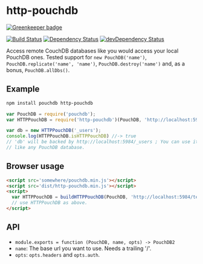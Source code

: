http-pouchdb
============

[![Greenkeeper badge](https://badges.greenkeeper.io/pouchdb/http-pouchdb.svg)](https://greenkeeper.io/)

[![Build Status](https://travis-ci.org/pouchdb/http-pouchdb.svg?branch=master)](https://travis-ci.org/pouchdb/http-pouchdb)
[![Dependency Status](https://david-dm.org/pouchdb/http-pouchdb.svg)](https://david-dm.org/pouchdb/http-pouchdb)
[![devDependency Status](https://david-dm.org/pouchdb/http-pouchdb/dev-status.svg)](https://david-dm.org/pouchdb/http-pouchdb#info=devDependencies)

Access remote CouchDB databases like you would access your local PouchDB
ones. Tested support for ``new PouchDB('name')``,
``PouchDB.replicate('name', 'name')``, ``PouchDB.destroy('name')`` and,
as a bonus, ``PouchDB.allDbs()``.

Example
-------

```bash
npm install pouchdb http-pouchdb
```

```javascript
var PouchDB = require('pouchdb');
var HTTPPouchDB = require('http-pouchdb')(PouchDB, 'http://localhost:5984');

var db = new HTTPPouchDB('_users');
console.log(HTTPPouchDB.isHTTPPouchDB) //-> true
// 'db' will be backed by http://localhost:5984/_users ; You can use it
// like any PouchDB database.
```

Browser usage
-------------

```html
<script src='somewhere/pouchdb.min.js'></script>
<script src='dist/http-pouchdb.min.js'></script>
<script>
  var HTTPPouchDB = buildHTTPPouchDB(PouchDB, 'http://localhost:5984/test');
  // use HTTPPouchDB as above.
</script>
```

API
---

- ``module.exports = function (PouchDB, name, opts) -> PouchDB2``
 - ``name``: The base url you want to use. Needs a trailing '/'.
 - ``opts``: ``opts.headers`` and ``opts.auth``.
